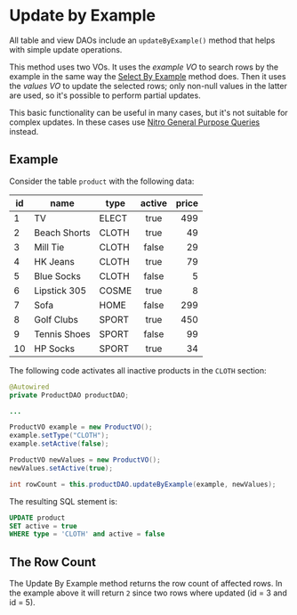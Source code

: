 # Update by Example

All table and view DAOs include an `updateByExample()` method that helps with simple update
operations.

This method uses two VOs. It uses the *example VO* to search rows by the example in the same
way the [Select By Example](./select-by-example.md) method does. Then it uses the *values VO*
to update the selected rows; only non-null values in the latter are used, so it's possible
to perform partial updates.

This basic functionality can be useful in many cases, but it's not suitable for complex
updates. In these cases use
[Nitro General Purpose Queries](../nitro/nitro-general-purpose.md) instead.


## Example


Consider the table `product` with the following data:

| id | name | type | active | price |
| -- | -- | -- | :--: | --: |
| 1 | TV | ELECT | true | 499 |
| 2 | Beach Shorts | CLOTH | true | 49 |
| 3 | Mill Tie | CLOTH | false | 29 | 
| 4 | HK Jeans | CLOTH | true | 79 |
| 5 | Blue Socks | CLOTH | false | 5 |
| 6 | Lipstick 305 | COSME | true | 8 |
| 7 | Sofa | HOME | false | 299 |
| 8 | Golf Clubs | SPORT | true | 450 |
| 9 | Tennis Shoes | SPORT | false | 99 |
| 10 | HP Socks | SPORT | true | 34 |

The following code activates all inactive products in the `CLOTH` section:

```java
@Autowired
private ProductDAO productDAO;

...

ProductVO example = new ProductVO();
example.setType("CLOTH");
example.setActive(false);

ProductVO newValues = new ProductVO();
newValues.setActive(true);

int rowCount = this.productDAO.updateByExample(example, newValues);
```

The resulting SQL stement is:

```sql
UPDATE product
SET active = true
WHERE type = 'CLOTH' and active = false
```

## The Row Count

The Update By Example method returns the row count of affected rows. In the
example above it will return `2` since two rows where updated (id = 3 and id = 5).







